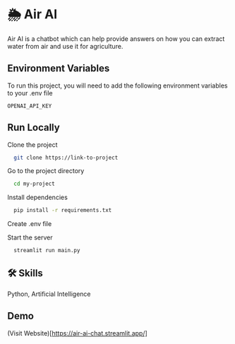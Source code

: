 
# 🌦️ Air AI
Air AI is a chatbot which can help provide answers on how you can extract water from air and use it for agriculture.



## Environment Variables

To run this project, you will need to add the following environment variables to your .env file

`OPENAI_API_KEY`



## Run Locally

Clone the project

```bash
  git clone https://link-to-project
```

Go to the project directory

```bash
  cd my-project
```

Install dependencies

```bash
  pip install -r requirements.txt
```

Create .env file

Start the server

```bash
  streamlit run main.py
```


## 🛠 Skills
Python, Artificial Intelligence


## Demo

(Visit Website)[https://air-ai-chat.streamlit.app/]

